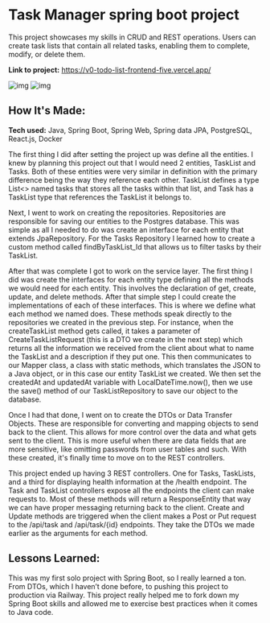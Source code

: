 # Task Manager spring boot project
This project showcases my skills in CRUD and REST operations. Users can create task lists that contain all related tasks, enabling them to complete, modify, or delete them.

**Link to project:** https://v0-todo-list-frontend-five.vercel.app/

![img](https://i.imgur.com/ctdgOVO.png)
![img](https://i.imgur.com/NjAA0Os.png)

## How It's Made:

**Tech used:** Java, Spring Boot, Spring Web, Spring data JPA, PostgreSQL, React.js, Docker

The first thing I did after setting the project up was define all the entities. I knew by planning this project out that I would need 2 entities, TaskList and Tasks. Both of these entities were very similar in definition with the primary difference being the way they reference each other. TaskList defines a type List<> named tasks that stores all the tasks within that list, and Task has a TaskList type that references the TaskList it belongs to. 

Next, I went to work on creating the repositories. Repositories are responsible for saving our entities to the Postgres database. This was simple as all I needed to do was create an interface for each entity that extends JpaRepository. For the Tasks Repository I learned how to create a custom method called findByTaskList_Id that allows us to filter tasks by their TaskList. 

After that was complete I got to work on the service layer. The first thing I did was create the interfaces for each entity type defining all the methods we would need for each entity. This involves the declaration of get, create, update, and delete methods. After that simple step I could create the implementations of each of these interfaces. This is where we define what each method we named does. These methods speak directly to the repositories we created in the previous step. For instance, when the createTaskList method gets called, it takes a parameter of CreateTaskListRequest (this is a DTO we create in the next step) which returns all the information we received from the client about what to name the TaskList and a description if they put one. This then communicates to our Mapper class, a class with static methods, which translates the JSON to a Java object, or in this case our entity TaskList we created. We then set the createdAt and updatedAt variable with LocalDateTime.now(), then we use the save() method of our TaskListRepository to save our object to the database.

Once I had that done, I went on to create the DTOs or Data Transfer Objects. These are responsible for converting and mapping objects to send back to the client. This allows for more control over the data and what gets sent to the client. This is more useful when there are data fields that are more sensitive, like omitting passwords from user tables and such. With these created, it's finally time to move on to the REST controllers. 

This project ended up having 3 REST controllers. One for Tasks, TaskLists, and a third for displaying health information at the /health endpoint. The Task and TaskList controllers expose all the endpoints the client can make requests to. Most of these methods will return a ResponseEntity that way we can have proper messaging returning back to the client. Create and Update methods are triggered when the client makes a Post or Put request to the /api/task and /api/task/{id} endpoints. They take the DTOs we made earlier as the arguments for each method.


## Lessons Learned:

This was my first solo project with Spring Boot, so I really learned a ton. From DTOs, which I haven’t done before, to pushing this project to production via Railway. This project really helped me to fork down my Spring Boot skills and allowed me to exercise best practices when it comes to Java code.

